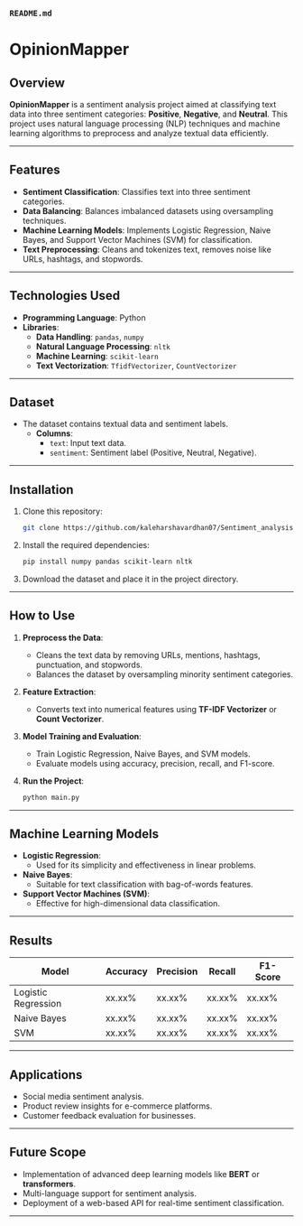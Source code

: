 ### **`README.md`**  


# **OpinionMapper**

## **Overview**
**OpinionMapper** is a sentiment analysis project aimed at classifying text data into three sentiment categories: **Positive**, **Negative**, and **Neutral**. This project uses natural language processing (NLP) techniques and machine learning algorithms to preprocess and analyze textual data efficiently.

---

## **Features**
- **Sentiment Classification**: Classifies text into three sentiment categories.
- **Data Balancing**: Balances imbalanced datasets using oversampling techniques.
- **Machine Learning Models**: Implements Logistic Regression, Naive Bayes, and Support Vector Machines (SVM) for classification.
- **Text Preprocessing**: Cleans and tokenizes text, removes noise like URLs, hashtags, and stopwords.

---

## **Technologies Used**
- **Programming Language**: Python  
- **Libraries**:  
  - **Data Handling**: `pandas`, `numpy`  
  - **Natural Language Processing**: `nltk`  
  - **Machine Learning**: `scikit-learn`  
  - **Text Vectorization**: `TfidfVectorizer`, `CountVectorizer`  

---

## **Dataset**
- The dataset contains textual data and sentiment labels.  
  - **Columns**:
    - `text`: Input text data.  
    - `sentiment`: Sentiment label (Positive, Neutral, Negative).  

---

## **Installation**
1. Clone this repository:  
   ```bash
   git clone https://github.com/kaleharshavardhan07/Sentiment_analysisi-ML-MODEL
   ```
2. Install the required dependencies:  
   ```bash
   pip install numpy pandas scikit-learn nltk
   ```
3. Download the dataset and place it in the project directory.

---

## **How to Use**
1. **Preprocess the Data**:
   - Cleans the text data by removing URLs, mentions, hashtags, punctuation, and stopwords.
   - Balances the dataset by oversampling minority sentiment categories.

2. **Feature Extraction**:
   - Converts text into numerical features using **TF-IDF Vectorizer** or **Count Vectorizer**.

3. **Model Training and Evaluation**:
   - Train Logistic Regression, Naive Bayes, and SVM models.
   - Evaluate models using accuracy, precision, recall, and F1-score.

4. **Run the Project**:
   ```python
   python main.py
   ```

---

## **Machine Learning Models**
- **Logistic Regression**:
  - Used for its simplicity and effectiveness in linear problems.
- **Naive Bayes**:
  - Suitable for text classification with bag-of-words features.
- **Support Vector Machines (SVM)**:
  - Effective for high-dimensional data classification.

---

## **Results**
| **Model**          | **Accuracy** | **Precision** | **Recall** | **F1-Score** |
|---------------------|--------------|---------------|------------|--------------|
| Logistic Regression | xx.xx%       | xx.xx%        | xx.xx%     | xx.xx%       |
| Naive Bayes         | xx.xx%       | xx.xx%        | xx.xx%     | xx.xx%       |
| SVM                 | xx.xx%       | xx.xx%        | xx.xx%     | xx.xx%       |

---

## **Applications**
- Social media sentiment analysis.
- Product review insights for e-commerce platforms.
- Customer feedback evaluation for businesses.

---

## **Future Scope**
- Implementation of advanced deep learning models like **BERT** or **transformers**.
- Multi-language support for sentiment analysis.
- Deployment of a web-based API for real-time sentiment classification.

---




